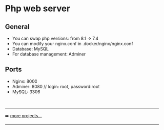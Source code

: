 # Php web server

##  General
* You can swap php versions: from 8.1 => 7.4
* You can modify your nginx.conf in .docker/nginx/nginx.conf
* Database: MySQL
* For database management: Adminer

## Ports
* Nginx: 8000
* Adminer: 8080 // login: root, password:root
* MySQL: 3306

<br />

---

➡️ [more projects...](https://github.com/olegtemek)

---
